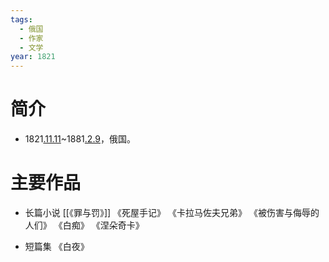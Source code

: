 ```yaml
---
tags:
  - 俄国
  - 作家
  - 文学
year: 1821
---
```

# 简介

- 1821[.11.11](2024-11-11.md)~1881[.2.9](2024-02-09.md)，俄国。
# 主要作品

- 长篇小说
[[《罪与罚》]]
《死屋手记》
《卡拉马佐夫兄弟》
《被伤害与侮辱的人们》
《白痴》
《涅朵奇卡》

- 短篇集
《白夜》
